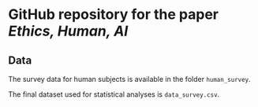# GitHub repository for the paper *Ethics, Human, AI*

## Data

The survey data for human subjects is available in the folder `human_survey`.

The final dataset used for statistical analyses is `data_survey.csv`.

